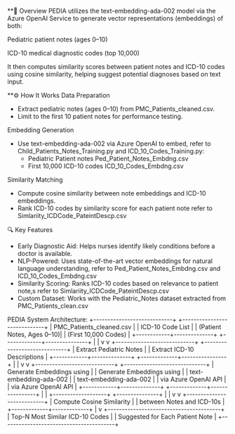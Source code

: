 **🧠 Overview
PEDIA utilizes the text-embedding-ada-002 model via the Azure OpenAI Service to generate vector representations (embeddings) of both:

Pediatric patient notes (ages 0–10)

ICD-10 medical diagnostic codes (top 10,000)

It then computes similarity scores between patient notes and ICD-10 codes using cosine similarity, helping suggest potential diagnoses based on text input.

**⚙️ How It Works
Data Preparation
  - Extract pediatric notes (ages 0–10) from PMC_Patients_cleaned.csv.
  - Limit to the first 10 patient notes for performance testing.

Embedding Generation
  - Use text-embedding-ada-002 via Azure OpenAI to embed, refer to Child_Patients_Notes_Training.py and ICD_10_Codes_Training.py:
    - Pediatric Patient notes Ped_Patient_Notes_Embdng.csv 
    - First 10,000 ICD-10 codes ICD_10_Codes_Embdng.csv

Similarity Matching
  - Compute cosine similarity between note embeddings and ICD-10 embeddings.
  - Rank ICD-10 codes by similarity score for each patient note refer to Simlariity_ICDCode_PateintDescp.csv

🔍 Key Features
- Early Diagnostic Aid: Helps nurses identify likely conditions before a doctor is available.
- NLP-Powered: Uses state-of-the-art vector embeddings for natural language understanding, refer to Ped_Patient_Notes_Embdng.csv and ICD_10_Codes_Embdng.csv
- Similarity Scoring: Ranks ICD-10 codes based on relevance to patient note,s refer to Simlariity_ICDCode_PateintDescp.csv
- Custom Dataset: Works with the Pediatric_Notes dataset extracted from PMC_Patients_clean.csv


PEDIA System Architecture:
+----------------------------+       +-----------------------------+
|  PMC_Patients_cleaned.csv |       |      ICD-10 Code List       |
| (Patient Notes, Ages 0–10)|       |   (First 10,000 Codes)      |
+------------+--------------+       +-------------+---------------+
             |                                      |
             v                                      v
+----------------------------+       +-----------------------------+
|  Extract Pediatric Notes   |       |  Extract ICD-10 Descriptions |
+------------+--------------+       +-------------+----------------+
             |                                      |
             v                                      v
+----------------------------+       +-----------------------------+
| Generate Embeddings using  |       | Generate Embeddings using  |
| text-embedding-ada-002     |       | text-embedding-ada-002     |
| via Azure OpenAI API       |       | via Azure OpenAI API       |
+------------+--------------+       +-------------+----------------+
             |                                      |
             +-------------------+  +---------------+
                                 |  |
                                 v  v
                      +---------------------------+
                      |  Compute Cosine Similarity |
                      | between Notes and ICD-10s |
                      +-------------+-------------+
                                    |
                                    v
                  +----------------------------------------+
                  |    Top-N Most Similar ICD-10 Codes     |
                  |    Suggested for Each Patient Note     |
                  +----------------------------------------+

